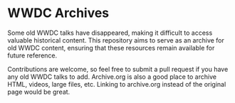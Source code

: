 # WWDC Archives

Some old WWDC talks have disappeared, making it difficult to access valuable historical content. This repository aims to serve as an archive for old WWDC content, ensuring that these resources remain available for future reference.

Contributions are welcome, so feel free to submit a pull request if you have any old WWDC talks to add. Archive.org is also a good place to archive HTML, videos, large files, etc. Linking to archive.org instead of the original page would be great.
